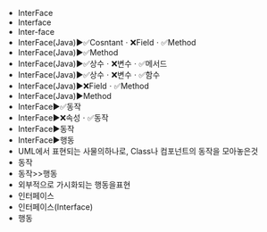 ﻿- InterFace
- Interface
- Inter-face
- InterFace(Java)▶️✅Cosntantㆍ❌Fieldㆍ✅Method
- InterFace(Java)▶️✅Method
- InterFace(Java)▶️✅상수ㆍ❌변수ㆍ✅메서드
- InterFace(Java)▶️✅상수ㆍ❌변수ㆍ✅함수
- InterFace(Java)▶️❌Fieldㆍ✅Method
- InterFace(Java)▶️Method
- InterFace▶️✅동작
- InterFace▶️❌속성ㆍ✅동작
- InterFace▶️동작
- InterFace▶️행동
- UML에서 표현되는 사물의하나로, Class나 컴포넌트의 동작을 모아놓은것
- 동작
- 동작>>행동
- 외부적으로 가시화되는 행동을표현
- 인터페이스
- 인터페이스(Interface)
- 행동
